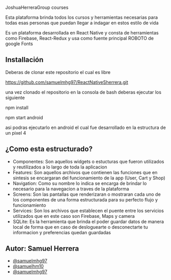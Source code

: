 
JoshuaHerreraGroup courses

Esta plataforma brinda todos los cursos y herramientas necesarias para todas esas personas que puedan llegar a indagar en estos estilo de vida

Es un plataforma desarrollada en React Native y consta de herramientas como Firebase, React-Redux y usa como fuente principal ROBOTO de google Fonts

## Installación

Deberas de clonar este repositorio el cual es libre

https://github.com/samuelmhg97/ReactNativeSherrera.git

una vez clonado el repositorio
en la consola de bash deberas ejecutar los siguiente

npm install

npm start android 

asi podras ejecutarlo en android el cual fue desarrollado en la estructura de un pixel 4



    
## ¿Como esta estructurado?

- Componentes: Son aquellos widgets o estucturas que fueron utilizados y reutilizados a lo largo de toda la aplicacion
- Features: Son aquellos archivos que contienen las funciones que en sintesis se encargaran del funcionamiento de la app (User, Cart y Shop)
- Navigation: Como su nombre lo indica se encarga de brindar lo necesario para la navegacion a traves de la plataforma
- Screens: Son las pantallas que renderizaran o mostraran cada uno de los componentes de una forma estructurada para su perfecto flujo y funcionamiento
- Services: Son los archivos que establecen el puente entre los servicios utilizados que en este caso son Firebase, Maps y camera 
- SQLite: Es la herramienta que brinda el poder guardar datos de manera local de forma que en caso de desloguearte o desconectarte tu informacion y preferencias quedan guardadas


## Autor: Samuel Herrera

- [@samuelmhg97](https://www.github.com/samuelmhg97)
- [@samuelhm10](https://www.instagram.com/samuelhm10)
- [@samuelmhg97](https://www.linkedin.com/in/samuelmhg97/)
